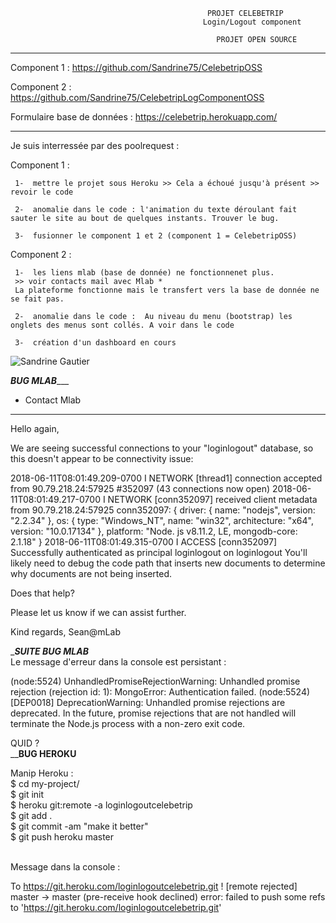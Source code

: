                                                 PROJET CELEBETRIP
                                               Login/Logout component

                                                  PROJET OPEN SOURCE
________________________________________________________________________________________________________________

Component 1 : https://github.com/Sandrine75/CelebetripOSS

Component 2 : https://github.com/Sandrine75/CelebetripLogComponentOSS

Formulaire base de données : https://celebetrip.herokuapp.com/
________________________________________________________________________________________________________________


Je suis interressée par des poolrequest :

Component 1 :


     1-  mettre le projet sous Heroku >> Cela a échoué jusqu'à présent >> revoir le code
     
     2-  anomalie dans le code : l'animation du texte déroulant fait sauter le site au bout de quelques instants. Trouver le bug.

     3-  fusionner le component 1 et 2 (component 1 = CelebetripOSS)
     
Component 2 :

     1-  les liens mlab (base de donnée) ne fonctionnenet plus. 
     >> voir contacts mail avec Mlab *
     La plateforme fonctionne mais le transfert vers la base de donnée ne se fait pas.

     2-  anomalie dans le code :  Au niveau du menu (bootstrap) les onglets des menus sont collés. A voir dans le code
     
     3-  création d'un dashboard en cours



<img src="/images/SandrineGautier.png" alt="Sandrine Gautier"/>

___________________________________________BUG MLAB______________________________________________

* Contact Mlab
______________
Hello again,

We are seeing successful connections to your "loginlogout" database, so this doesn't appear to be connectivity issue:

2018-06-11T08:01:49.209-0700 I NETWORK  [thread1] connection accepted from 90.79.218.24:57925 #352097 (43 connections now open)
2018-06-11T08:01:49.217-0700 I NETWORK  [conn352097] received client metadata from 90.79.218.24:57925 conn352097: { driver: { name: "nodejs", version: "2.2.34" }, os: { type: "Windows_NT", name: "win32", architecture: "x64", version: "10.0.17134" }, platform: "Node.
js v8.11.2, LE, mongodb-core: 2.1.18" }
2018-06-11T08:01:49.315-0700 I ACCESS   [conn352097] Successfully authenticated as principal loginlogout on loginlogout
You'll likely need to debug the code path that inserts new documents to determine why documents are not being inserted.

Does that help?

Please let us know if we can assist further.

Kind regards,
Sean@mLab

____________________________________________SUITE BUG MLAB___________________________________________<br>
Le message d'erreur dans la console est persistant :<br>

(node:5524) UnhandledPromiseRejectionWarning: Unhandled promise rejection (rejection id: 1): MongoError: Authentication failed.
(node:5524) [DEP0018] DeprecationWarning: Unhandled promise rejections are deprecated. In the future, promise rejections that are not handled will terminate the Node.js process with a non-zero exit code.

QUID ? <br>
______________________________________________BUG HEROKU____________________________________________<br>

Manip Heroku :<br>
$ cd my-project/<br>
$ git init<br>
$ heroku git:remote -a loginlogoutcelebetrip<br>
$ git add .<br>
$ git commit -am "make it better"<br>
$ git push heroku master<br><br>

Message dans la console :<br>

To https://git.heroku.com/loginlogoutcelebetrip.git
 ! [remote rejected] master -> master (pre-receive hook declined)
error: failed to push some refs to 'https://git.heroku.com/loginlogoutcelebetrip.git'
